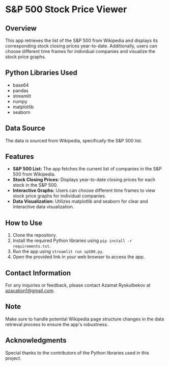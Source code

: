 # S&P 500 Stock Price Viewer

## Overview

This app retrieves the list of the S&P 500 from Wikipedia and displays its corresponding stock closing prices year-to-date. Additionally, users can choose different time frames for individual companies and visualize the stock price graphs.

## Python Libraries Used

- base64
- pandas
- streamlit
- numpy
- matplotlib
- seaborn

## Data Source

The data is sourced from Wikipedia, specifically the S&P 500 list.

## Features

- **S&P 500 List:** The app fetches the current list of companies in the S&P 500 from Wikipedia.
- **Stock Closing Prices:** Displays year-to-date closing prices for each stock in the S&P 500.
- **Interactive Graphs:** Users can choose different time frames to view stock price graphs for individual companies.
- **Data Visualization:** Utilizes matplotlib and seaborn for clear and interactive data visualization.

## How to Use

1. Clone the repository.
2. Install the required Python libraries using `pip install -r requirements.txt`.
3. Run the app using `streamlit run sp500.py`.
4. Open the provided link in your web browser to access the app.

## Contact Information

For any inquiries or feedback, please contact Azamat Ryskulbekov at azacation1@gmail.com.

## Note

Make sure to handle potential Wikipedia page structure changes in the data retrieval process to ensure the app's robustness.

## Acknowledgments

Special thanks to the contributors of the Python libraries used in this project.

